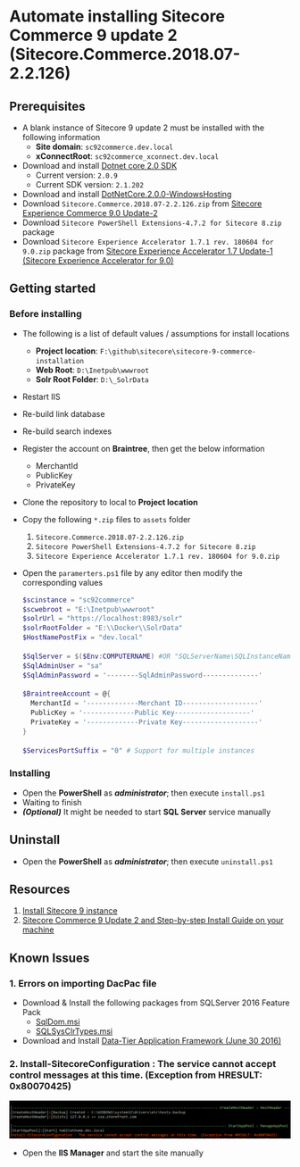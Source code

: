 # Automate installing Sitecore Commerce 9 update 2 (Sitecore.Commerce.2018.07-2.2.126)

## Prerequisites

- A blank instance of Sitecore 9 update 2 must be installed with the following information
  - **Site domain**: `sc92commerce.dev.local`
  - **xConnectRoot**: `sc92commerce_xconnect.dev.local`
- Download and install [Dotnet core 2.0 SDK](https://www.microsoft.com/net/download/thank-you/dotnet-sdk-2.1.202-windows-x64-installer)
  - Current version: `2.0.9`
  - Current SDK version: `2.1.202`
- Download and install [DotNetCore.2.0.0-WindowsHosting](https://download.microsoft.com/download/B/1/D/B1D7D5BF-3920-47AA-94BD-7A6E48822F18/DotNetCore.2.0.0-WindowsHosting.exe)
- Download `Sitecore.Commerce.2018.07-2.2.126.zip` from [Sitecore Experience Commerce 9.0 Update-2](https://dev.sitecore.net/Downloads/Sitecore_Commerce/90/Sitecore_Experience_Commerce_90_Update2.aspx)
- Download `Sitecore PowerShell Extensions-4.7.2 for Sitecore 8.zip` package
- Download `Sitecore Experience Accelerator 1.7.1 rev. 180604 for 9.0.zip` package from [Sitecore Experience Accelerator 1.7 Update-1 (Sitecore Experience Accelerator for 9.0)](https://dev.sitecore.net/Downloads/Sitecore_Experience_Accelerator/17/Sitecore_Experience_Accelerator_17_Update1.aspx)

## Getting started

### Before installing

- The following is a list of default values / assumptions for install locations
  - **Project location**: `F:\github\sitecore\sitecore-9-commerce-installation`
  - **Web Root**: `D:\Inetpub\wwwroot`
  - **Solr Root Folder**: `D:\_SolrData`
- Restart IIS
- Re-build link database
- Re-build search indexes
- Register the account on **Braintree**, then get the below information
  - MerchantId
  - PublicKey
  - PrivateKey
- Clone the repository to local to **Project location**
- Copy the following `*.zip` files to `assets` folder
    1. `Sitecore.Commerce.2018.07-2.2.126.zip`
    2. `Sitecore PowerShell Extensions-4.7.2 for Sitecore 8.zip`
    3. `Sitecore Experience Accelerator 1.7.1 rev. 180604 for 9.0.zip`
- Open the `paramerters.ps1` file by any editor then modify the corresponding values

  ```powershell
  $scinstance = "sc92commerce"
  $scwebroot = "E:\Inetpub\wwwroot"
  $solrUrl = "https://localhost:8983/solr"
  $solrRootFolder = "E:\\Docker\\SolrData"
  $HostNamePostFix = "dev.local"

  $SqlServer = $($Env:COMPUTERNAME) #OR "SQLServerName\SQLInstanceName"
  $SqlAdminUser = "sa"
  $SqlAdminPassword = '--------SqlAdminPassword--------------'

  $BraintreeAccount = @{
    MerchantId = '-------------Merchant ID-------------------'
    PublicKey = '-------------Public Key-------------------'
    PrivateKey = '-------------Private Key-------------------'
  }

  $ServicesPortSuffix = "0" # Support for multiple instances
  ```

### Installing

- Open the **PowerShell** as _**administrator**_; then execute `install.ps1`
- Waiting to finish
- _**(Optional)**_ It might be needed to start **SQL Server** service manually

## Uninstall

- Open the **PowerShell** as _**administrator**_; then execute `uninstall.ps1`

## Resources

1. [Install Sitecore 9 instance](https://kimcu.wordpress.com/2018/07/16/all-in-one-sitecore-9-0-multiple-versions-solr-with-ssl-through-docker/)
2. [Sitecore Commerce 9 Update 2 and Step-by-step Install Guide on your machine](https://buoctrenmay.com/2018/07/15/sitecore-commerce-9-update-2-and-step-by-step-install-guide-on-your-machine/)

## Known Issues

### 1. Errors on importing DacPac file

- Download & Install the following packages from SQLServer 2016 Feature Pack
  - [SqlDom.msi](https://download.microsoft.com/download/B/1/7/B1783FE9-717B-4F78-A39A-A2E27E3D679D/ENU/x64/SqlDom.msi)
  - [SQLSysClrTypes.msi](https://download.microsoft.com/download/B/1/7/B1783FE9-717B-4F78-A39A-A2E27E3D679D/ENU/x64/SQLSysClrTypes.msi)
- Download and Install [Data-Tier Application Framework (June 30 2016)](https://www.microsoft.com/en-us/download/details.aspx?id=53013)

### 2. Install-SitecoreConfiguration : The service cannot accept control messages at this time. (Exception from HRESULT: 0x80070425)

![Site cannot start](doc/commerce-install-sitestop.png)

- Open the **IIS Manager** and start the site manually